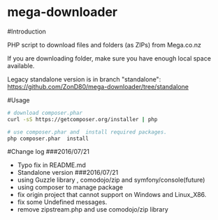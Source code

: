 mega-downloader
===============

#Introduction

PHP script to download files and folders (as ZIPs) from Mega.co.nz

If you are downloading folder, make sure you have enough local space available.

Legacy standalone version is in branch "standalone": https://github.com/ZonD80/mega-downloader/tree/standalone

#Usage
```bash
# download composer.phar
curl -sS https://getcomposer.org/installer | php

# use composer.phar and  install required packages.
php composer.phar  install

```

#Change log
###2016/07/21
+ Typo fix in README.md
+ Standalone version
###2016/07/21
+ using Guzzle library , comodojo/zip and symfony/console(future)
+ using composer to manage package
+ fix origin project that cannot support on Windows and Linux_X86.
+ fix some Undefined messages.
+ remove zipstream.php and use comodojo/zip library

